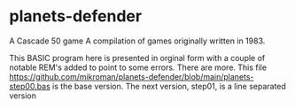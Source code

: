 # planets-defender
A Cascade 50 game
A compilation of games originally written in 1983.

This BASIC program here is presented in orginal form with a couple of notable REM's added to point to some errors. There are more.
This file https://github.com/mikroman/planets-defender/blob/main/planets-step00.bas is the base version.
The next version, step01, is a line separated version

